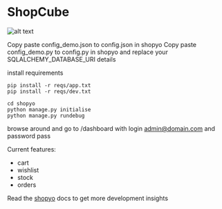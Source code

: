 # ShopCube

![alt text](https://github.com/VaithiSniper/ShopCube/blob/dev/logo.png?raw=true)


Copy paste config_demo.json to config.json in shopyo
Copy paste config_demo.py to config.py in shopyo and replace your SQLALCHEMY_DATABASE_URI details

install requirements

```
pip install -r reqs/app.txt
pip install -r reqs/dev.txt
```


```
cd shopyo
python manage.py initialise
python manage.py rundebug
```


browse around and go to /dashboard with login admin@domain.com and password pass

Current features:

-  cart
-  wishlist
-  stock
-  orders

Read the [shopyo](https://shopyo.readthedocs.io/en/latest/) docs to get more development insights

